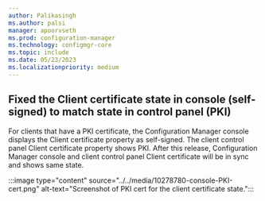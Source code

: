 ```yaml
---
author: Palikasingh
ms.author: palsi
manager: apoorvseth
ms.prod: configuration-manager
ms.technology: configmgr-core
ms.topic: include
ms.date: 05/23/2023
ms.localizationpriority: medium
---
```


## <a name="bkmk_PKICERT"></a> Fixed the Client certificate state in console (self-signed) to match state in control panel (PKI) 

<!--10278780-->
For clients that have a PKI certificate, the Configuration Manager console displays the Client certificate property as self-signed. The client control panel Client certificate property shows PKI. 
After this release, Configuration Manager console and client control panel Client certificate will be in sync and shows same state. 

:::image type="content" source="../../media/10278780-console-PKI-cert.png" alt-text="Screenshot of PKI cert for the client certificate state.":::
